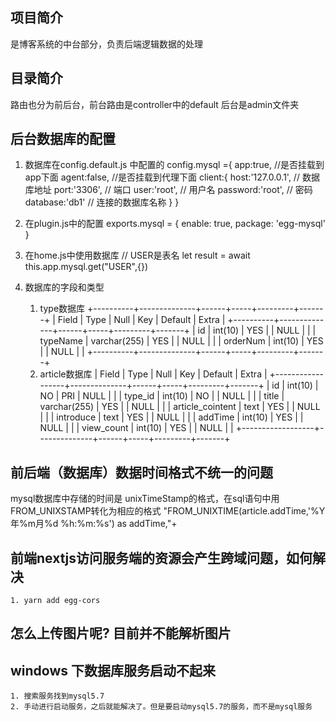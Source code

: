 
## 项目简介
是博客系统的中台部分，负责后端逻辑数据的处理
 
## 目录简介 
路由也分为前后台，前台路由是controller中的default
后台是admin文件夹

## 后台数据库的配置
1. 数据库在config.default.js 中配置的
   config.mysql ={
    app:true,     //是否挂载到app下面
    agent:false,  //是否挂载到代理下面
    client:{
      host:'127.0.0.1',      // 数据库地址
      port:'3306',           // 端口
      user:'root',           // 用户名
      password:'root',    // 密码
      database:'db1'    // 连接的数据库名称
    }
  } 
2. 在plugin.js中的配置
    exports.mysql = {
        enable: true,
        package: 'egg-mysql'
    }
3. 在home.js中使用数据库
    // USER是表名
     let result = await this.app.mysql.get("USER",{})

4. 数据库的字段和类型
    1. type数据库
        +----------+--------------+------+-----+---------+-------+
        | Field    | Type         | Null | Key | Default | Extra |
        +----------+--------------+------+-----+---------+-------+
        | id       | int(10)      | YES  |     | NULL    |       |
        | typeName | varchar(255) | YES  |     | NULL    |       |
        | orderNum | int(10)      | YES  |     | NULL    |       |
        +----------+--------------+------+-----+---------+-------+
    2. article数据库
        | Field            | Type         | Null | Key | Default | Extra |
        +------------------+--------------+------+-----+---------+-------+
        | id               | int(10)      | NO   | PRI | NULL    |       |
        | type_id          | int(10)      | NO   |     | NULL    |       |
        | title            | varchar(255) | YES  |     | NULL    |       |
        | article_cointent | text         | YES  |     | NULL    |       |
        | introduce        | text         | YES  |     | NULL    |       |
        | addTime          | int(10)      | YES  |     | NULL    |       |
        | view_count       | int(10)      | YES  |     | NULL    |       |
        +------------------+--------------+------+-----+---------+-------+ 


## 前后端（数据库）数据时间格式不统一的问题
   mysql数据库中存储的时间是 unixTimeStamp的格式，在sql语句中用FROM_UNIXSTAMP转化为相应的格式
   "FROM_UNIXTIME(article.addTime,'%Y年%m月%d %h:%m:%s') as addTime,"+             


## 前端nextjs访问服务端的资源会产生跨域问题，如何解决
    1. yarn add egg-cors


## 怎么上传图片呢? 目前并不能解析图片


## windows 下数据库服务启动不起来
    1. 搜索服务找到mysql5.7
    2. 手动进行启动服务，之后就能解决了。但是要启动mysql5.7的服务，而不是mysql服务